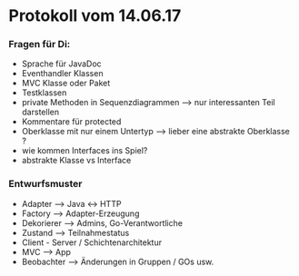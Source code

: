 # Protokoll vom 14.06.17

### Fragen für Di:
- Sprache für JavaDoc
- Eventhandler Klassen
- MVC Klasse oder Paket
- Testklassen
- private Methoden in Sequenzdiagrammen --> nur interessanten Teil darstellen
- Kommentare für protected
- Oberklasse mit nur einem Untertyp --> lieber eine abstrakte Oberklasse ?
- wie kommen Interfaces ins Spiel?
- abstrakte Klasse vs Interface

### Entwurfsmuster
- Adapter --> Java <-> HTTP
- Factory --> Adapter-Erzeugung
- Dekorierer --> Admins, Go-Verantwortliche
- Zustand --> Teilnahmestatus
- Client - Server / Schichtenarchitektur
- MVC --> App
- Beobachter --> Änderungen in Gruppen / GOs usw.
